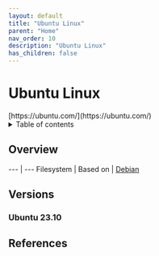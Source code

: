 ```yaml
---
layout: default
title: "Ubuntu Linux"
parent: "Home"
nav_order: 10
description: "Ubuntu Linux"
has_children: false
---
```


<h1>Ubuntu Linux</h1>
[https://ubuntu.com/](https://ubuntu.com/)

<details close markdown="block">
  <summary>
    Table of contents
  </summary>
  {: .text-delta }
1. TOC
{:toc}
</details>

## Overview
--- | ---
Filesystem | 
Based on | [Debian](debian.md)

## Versions

### Ubuntu 23.10


## References
